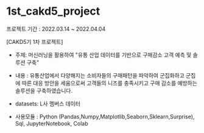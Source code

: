# 1st_cakd5_project
프로젝트 기간 : 2022.03.14 ~ 2022.04.04

[CAKD5기 1차 프로젝트] 
- 주제: 머신러닝을 활용하여  "유통 산업 데이터를 기반으로 구매감소 고객 예측 및 솔루션 구축" 

- 내용 : 유통산업에서 다양해지는 소비자들의 구매패턴을 파악하여 군집화하고
군집에 따른 대응 방안을 세움으로써 고객들의 니즈를 충족시키고 구매 감소를 예방하는 솔루션을 구축하였습니다.

- datasets: L사 멤버스 데이터
- 사용모듈 : Python (Pandas,Numpy,Matplotlib,Seaborn,Sklearn,Surprise), Sql, JupyterNotebook, Colab


